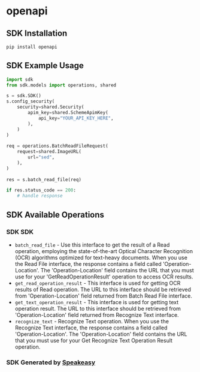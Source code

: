 # openapi

<!-- Start SDK Installation -->
## SDK Installation

```bash
pip install openapi
```
<!-- End SDK Installation -->

## SDK Example Usage
<!-- Start SDK Example Usage -->
```python
import sdk
from sdk.models import operations, shared

s = sdk.SDK()
s.config_security(
    security=shared.Security(
        apim_key=shared.SchemeApimKey(
            api_key="YOUR_API_KEY_HERE",
        ),
    )
)
    
req = operations.BatchReadFileRequest(
    request=shared.ImageURL(
        url="sed",
    ),
)
    
res = s.batch_read_file(req)

if res.status_code == 200:
    # handle response
```
<!-- End SDK Example Usage -->

<!-- Start SDK Available Operations -->
## SDK Available Operations

### SDK SDK

* `batch_read_file` - Use this interface to get the result of a Read operation, employing the state-of-the-art Optical Character Recognition (OCR) algorithms optimized for text-heavy documents. When you use the Read File interface, the response contains a field called 'Operation-Location'. The 'Operation-Location' field contains the URL that you must use for your 'GetReadOperationResult' operation to access OCR results.​
* `get_read_operation_result` - This interface is used for getting OCR results of Read operation. The URL to this interface should be retrieved from 'Operation-Location' field returned from Batch Read File interface.
* `get_text_operation_result` - This interface is used for getting text operation result. The URL to this interface should be retrieved from 'Operation-Location' field returned from Recognize Text interface.
* `recognize_text` - Recognize Text operation. When you use the Recognize Text interface, the response contains a field called 'Operation-Location'. The 'Operation-Location' field contains the URL that you must use for your Get Recognize Text Operation Result operation.

<!-- End SDK Available Operations -->

### SDK Generated by [Speakeasy](https://docs.speakeasyapi.dev/docs/using-speakeasy/client-sdks)
